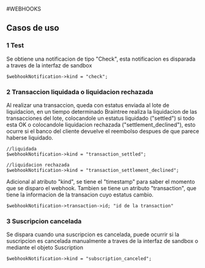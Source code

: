 #WEBHOOKS
## Casos de uso

### 1 Test
Se obtiene una notificacion de tipo "Check", esta notificacion 
es disparada a traves de la interfaz de sandbox

````
$webhookNotification->kind = "check";
````

### 2 Transaccion liquidada o liquidacion rechazada 
Al realizar una transaccion, queda con estatus enviada al lote de liquidacion, en un tiempo
determinado Braintree realiza la liquidacion de las transacciones del lote, colocandole un estatus
liquidado ("settled") si todo esta OK o colocandole liquidacion rechazada ("settlement_declined"), 
esto ocurre si el banco del cliente devuelve el reembolso despues de que parece haberse liquidado.

````
//liquidada
$webhookNotification->kind = "transaction_settled";

//liquidacion rechazada
$webhookNotification->kind = "transaction_settlement_declined";
```` 

Adicional al atributo "kind", se tiene el "timestamp" para saber el momento que se disparo el webhook.
Tambien se tiene un atributo "transaction", que tiene la informacion de la transacion cuyo estatus cambio.

````
$webhookNotification->transaction->id; "id de la transaction"
```` 

### 3 Suscripcion cancelada

Se dispara cuando una suscripcion es cancelada, puede ocurrir si la
suscripcion es cancelada manualmente a traves de la interfaz de sandbox o mediante 
el objeto Suscription

````
$webhookNotification->kind = "subscription_canceled";
```` 